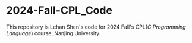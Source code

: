 # 2024-Fall-CPL_Code
This repository is Lehan Shen's code for 2024 Fall's CPL(_C Programming Language_) course, Nanjing University. 
